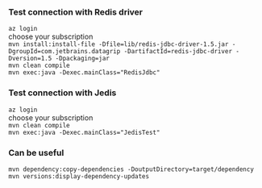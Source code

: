 ### Test connection with Redis driver  
  
`az login`  
choose your subscription  
`mvn install:install-file -Dfile=lib/redis-jdbc-driver-1.5.jar -DgroupId=com.jetbrains.datagrip -DartifactId=redis-jdbc-driver -Dversion=1.5 -Dpackaging=jar`  
`mvn clean compile`   
`mvn exec:java -Dexec.mainClass="RedisJdbc"`

### Test connection with Jedis  

`az login`   
choose your subscription  
`mvn clean compile`    
`mvn exec:java -Dexec.mainClass="JedisTest"`
  
### Can be useful
`mvn dependency:copy-dependencies -DoutputDirectory=target/dependency`  
`mvn versions:display-dependency-updates`  

  

    
   

